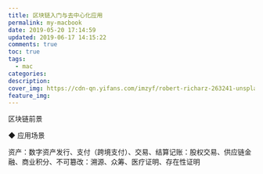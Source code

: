 ```yaml
---
title: 区块链入门与去中心化应用
permalink: my-macbook
date: 2019-05-20 17:14:59
updated: 2019-06-17 14:15:22
comments: true
toc: true
tags:
  - mac
categories:
description:
cover_img: https://cdn-qn.yifans.com/imzyf/robert-richarz-263241-unsplash.jpg
feature_img:
---
```


区块链前景

◆ 应用场景

资产：数字资产发行、支付（跨境支付）、交易、结算记账：股权交易、供应链金融、商业积分、不可簒改：溯源、众筹、医疗证明、存在性证明

<!-- more -->
